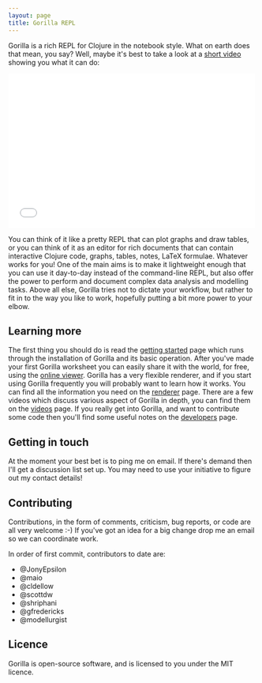 ```yaml
---
layout: page
title: Gorilla REPL
---
```


Gorilla is a rich REPL for Clojure in the notebook style. What on earth does that mean, you say? Well, maybe it's best
to take a look at a [short video](https://vimeo.com/87118206) showing you what it can do:

<iframe src="//player.vimeo.com/video/87118206" width="500" height="313" frameborder="0" webkitallowfullscreen
mozallowfullscreen allowfullscreen></iframe>

You can think of it like a pretty REPL that can plot graphs and draw tables, or you can think of it as an editor for
rich documents that
can contain interactive Clojure code, graphs, tables, notes, LaTeX formulae. Whatever works for you! One of the main
aims is to make it lightweight enough that you can use it day-to-day instead of the command-line REPL, but also offer
the power to perform and document complex data analysis and modelling tasks. Above all else, Gorilla tries not to
dictate your workflow, but rather to fit in to the way you like to work, hopefully putting a bit more power to your
elbow.

<!-- <img src="public/images/screenshot.png" alt="Screenshot" style="width: 700px;"/> -->

## Learning more

The first thing you should do is read the [getting started](/start.html) page which runs through the installation of
Gorilla and its basic operation. After you've made your first Gorilla worksheet you can easily share it with the world,
for free, using the [online viewer](/viewer.html). Gorilla has a very flexible renderer, and if you start using Gorilla
frequently you
will probably want to learn how it works. You can find all the information you need on the [renderer](/renderer.html)
page. There are a few videos which discuss various aspect of Gorilla in depth, you can find them on the
[videos](/videos.html) page. If you really get into Gorilla, and want to contribute some code then you'll find some
useful notes on the [developers](/developers.html) page.

## Getting in touch

At the moment your best bet is to ping me on email. If there's demand then I'll get a discussion list set up. You may
need to use your initiative to figure out my contact details!

## Contributing

Contributions, in the form of comments, criticism, bug reports, or code are all very welcome :-) If you've got an idea
for a big change drop me an email so we can coordinate work.

In order of first commit, contributors to date are:

- @JonyEpsilon
- @maio
- @cldellow
- @scottdw
- @shriphani
- @gfredericks
- @modellurgist

## Licence

Gorilla is open-source software, and is licensed to you under the MIT licence.

